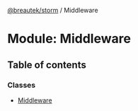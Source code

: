[@breautek/storm](../README.md) / Middleware

# Module: Middleware

## Table of contents

### Classes

- [Middleware](../classes/middleware.middleware-1.md)

